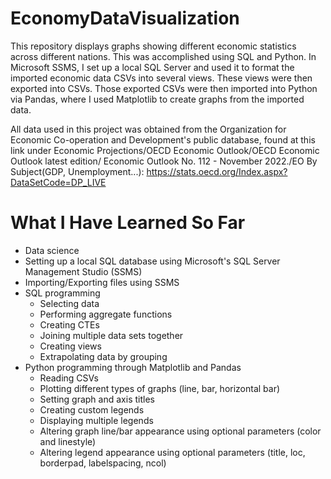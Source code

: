 # EconomyDataVisualization
This repository displays graphs showing different economic statistics across different nations. This was accomplished using SQL and Python. In Microsoft SSMS, I set up a local SQL Server and used it to format the imported economic data CSVs into several views. These views were then exported into CSVs. Those exported CSVs were then imported into Python via Pandas, where I used Matplotlib to create graphs from the imported data.

All data used in this project was obtained from the Organization for Economic Co-operation and Development's public database, found at this link under Economic Projections/OECD Economic Outlook/OECD Economic Outlook latest edition/ Economic Outlook No. 112 - November 2022./EO By Subject(GDP, Unemployment...): https://stats.oecd.org/Index.aspx?DataSetCode=DP_LIVE

# What I Have Learned So Far
- Data science
- Setting up a local SQL database using Microsoft's SQL Server Management Studio (SSMS)
- Importing/Exporting files using SSMS
- SQL programming
  - Selecting data
  - Performing aggregate functions
  - Creating CTEs
  - Joining multiple data sets together
  - Creating views
  - Extrapolating data by grouping
- Python programming through Matplotlib and Pandas
  - Reading CSVs
  - Plotting different types of graphs (line, bar, horizontal bar)
  - Setting graph and axis titles
  - Creating custom legends
  - Displaying multiple legends
  - Altering graph line/bar appearance using optional parameters (color and linestyle)
  - Altering legend appearance using optional parameters (title, loc, borderpad, labelspacing, ncol)
